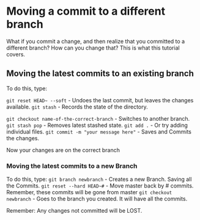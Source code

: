 # Moving a commit to a different branch
What if you commit a change, and then realize that you committed to a different branch?
How can you change that? This is what this tutorial covers.

## Moving the latest commits to an existing branch
To do this, type:

```git reset HEAD~ --soft``` - Undoes the last commit, but leaves the changes available.
```git stash``` - Records the state of the directory.

```git checkout name-of-the-correct-branch``` - Switches to another branch.
```git stash pop``` - Removes latest stashed state.
```git add .``` - Or try adding individual files.
```git commit -m "your message here"``` - Saves and Commits the changes.

Now your changes are on the correct branch


### Moving the latest commits to a new Branch
To do this, type:
```git branch newbranch``` -  Creates a new Branch. Saving all the Commits.
```git reset --hard HEAD~#``` - Move master back by # commits. Remember, these commits will be gone from master
```git checkout newbranch``` - Goes to the branch you created. It will have all the commits.

Remember: Any changes not committed will be LOST.
